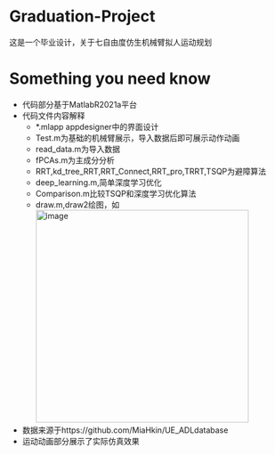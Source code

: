 # Graduation-Project
这是一个毕业设计，关于七自由度仿生机械臂拟人运动规划

# Something you need know
* 代码部分基于MatlabR2021a平台
* 代码文件内容解释
  * *.mlapp appdesigner中的界面设计
  * Test.m为基础的机械臂展示，导入数据后即可展示动作动画
  * read_data.m为导入数据
  * fPCAs.m为主成分分析
  * RRT,kd_tree_RRT,RRT_Connect,RRT_pro,TRRT,TSQP为避障算法
  * deep_learning.m,简单深度学习优化
  * Comparison.m比较TSQP和深度学习优化算法
  * draw.m,draw2绘图，如<img width="382" alt="image" src="https://github.com/user-attachments/assets/ffd1c3b2-eb9f-4644-8060-507b50378a2d" />
* 数据来源于https://github.com/MiaHkin/UE_ADLdatabase
* 运动动画部分展示了实际仿真效果
